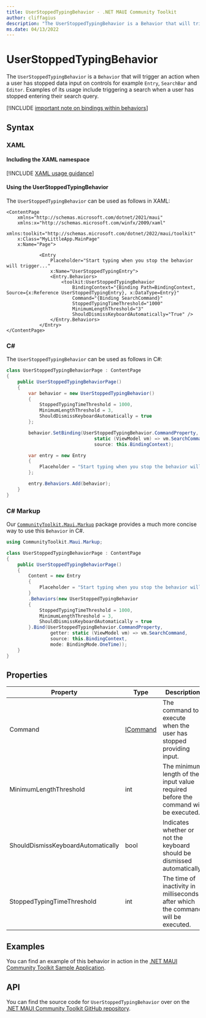 ```yaml
---
title: UserStoppedTypingBehavior - .NET MAUI Community Toolkit
author: cliffagius
description: "The UserStoppedTypingBehavior is a Behavior that will trigger an action when a user has stopped data input on controls for example Entry, SearchBar and Editor. Examples of its usage include triggering a search when a user has stopped entering their search query."
ms.date: 04/13/2022
---
```


# UserStoppedTypingBehavior

The `UserStoppedTypingBehavior` is a `Behavior` that will trigger an action when a user has stopped data input on controls for example `Entry`, `SearchBar` and `Editor`. Examples of its usage include triggering a search when a user has stopped entering their search query.

[!INCLUDE [important note on bindings within behaviors](../includes/behavior-bindings.md)]

## Syntax

### XAML

#### Including the XAML namespace

[!INCLUDE [XAML usage guidance](../includes/xaml-usage.md)]

#### Using the UserStoppedTypingBehavior

The `UserStoppedTypingBehavior` can be used as follows in XAML:

```xaml
<ContentPage 
    xmlns="http://schemas.microsoft.com/dotnet/2021/maui"
    xmlns:x="http://schemas.microsoft.com/winfx/2009/xaml"
    xmlns:toolkit="http://schemas.microsoft.com/dotnet/2022/maui/toolkit"
    x:Class="MyLittleApp.MainPage"
    x:Name="Page">
     
            <Entry 
                Placeholder="Start typing when you stop the behavior will trigger..."
                x:Name="UserStoppedTypingEntry">
                <Entry.Behaviors>
                    <toolkit:UserStoppedTypingBehavior 
                        BindingContext="{Binding Path=BindingContext, Source={x:Reference UserStoppedTypingEntry}, x:DataType=Entry}"
                        Command="{Binding SearchCommand}"
                        StoppedTypingTimeThreshold="1000"
                        MinimumLengthThreshold="3"
                        ShouldDismissKeyboardAutomatically="True" />
                </Entry.Behaviors>
            </Entry>
</ContentPage>
```

### C#

The `UserStoppedTypingBehavior` can be used as follows in C#:

```csharp
class UserStoppedTypingBehaviorPage : ContentPage
{
    public UserStoppedTypingBehaviorPage()
    {
        var behavior = new UserStoppedTypingBehavior()
        {
            StoppedTypingTimeThreshold = 1000,
            MinimumLengthThreshold = 3,
            ShouldDismissKeyboardAutomatically = true
        };

        behavior.SetBinding(UserStoppedTypingBehavior.CommandProperty, 
                                static (ViewModel vm) => vm.SearchCommand,
                                source: this.BindingContext);

        var entry = new Entry
        {
            Placeholder = "Start typing when you stop the behavior will trigger..."
        };

        entry.Behaviors.Add(behavior);
    }
}
```

### C# Markup

Our [`CommunityToolkit.Maui.Markup`](../markup/markup.md) package provides a much more concise way to use this `Behavior` in C#.

```csharp
using CommunityToolkit.Maui.Markup;

class UserStoppedTypingBehaviorPage : ContentPage
{
    public UserStoppedTypingBehaviorPage()
    {
        Content = new Entry
        {
            Placeholder = "Start typing when you stop the behavior will trigger..."
        }
        .Behaviors(new UserStoppedTypingBehavior
        {
            StoppedTypingTimeThreshold = 1000,
            MinimumLengthThreshold = 3,
            ShouldDismissKeyboardAutomatically = true
        }.Bind(UserStoppedTypingBehavior.CommandProperty, 
                getter: static (ViewModel vm) => vm.SearchCommand,
                source: this.BindingContext,
                mode: BindingMode.OneTime));
    }
}
```

## Properties

|Property  |Type  |Description  |
|---------|---------|---------|
| Command | [ICommand](xref:System.Windows.Input.ICommand) | The command to execute when the user has stopped providing input. |
| MinimumLengthThreshold | int | The minimum length of the input value required before the command will be executed. |
| ShouldDismissKeyboardAutomatically | bool | Indicates whether or not the keyboard should be dismissed automatically. |
| StoppedTypingTimeThreshold | int | The time of inactivity in milliseconds after which the command will be executed. |

## Examples

You can find an example of this behavior in action in the [.NET MAUI Community Toolkit Sample Application](https://github.com/CommunityToolkit/Maui/blob/main/samples/CommunityToolkit.Maui.Sample/Pages/Behaviors/UserStoppedTypingBehaviorPage.xaml).

## API

You can find the source code for `UserStoppedTypingBehavior` over on the [.NET MAUI Community Toolkit GitHub repository](https://github.com/CommunityToolkit/Maui/blob/main/src/CommunityToolkit.Maui/Behaviors/UserStoppedTypingBehavior.shared.cs).

